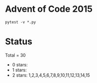 Advent of Code 2015
===================

```pytest -v *.py```

Status
======

Total = 30

- 0 stars:
- 1 stars:
- 2 stars: 1,2,3,4,5,6,7,8,9,10,11,12,13,14,15
